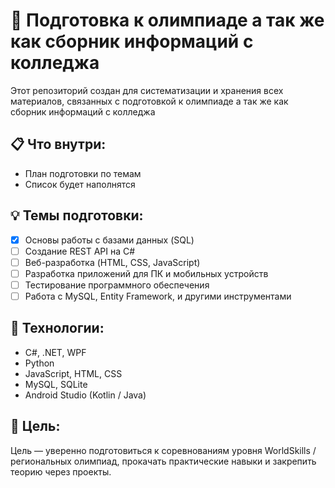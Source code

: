 # 🧠 Подготовка к олимпиаде а так же как сборник информаций с колледжа

Этот репозиторий создан для систематизации и хранения всех материалов, связанных с подготовкой к олимпиаде а так же как сборник информаций с колледжа

## 📋 Что внутри:

- План подготовки по темам
- Список будет наполнятся

## 💡 Темы подготовки:

- [x] Основы работы с базами данных (SQL) 
- [ ] Создание REST API на C#
- [ ] Веб-разработка (HTML, CSS, JavaScript)
- [ ] Разработка приложений для ПК и мобильных устройств
- [ ] Тестирование программного обеспечения
- [ ] Работа с MySQL, Entity Framework, и другими инструментами

## 🔧 Технологии:

- C#, .NET, WPF
- Python
- JavaScript, HTML, CSS
- MySQL, SQLite
- Android Studio (Kotlin / Java)

## 🚀 Цель:

Цель — уверенно подготовиться к соревнованиям уровня WorldSkills / региональных олимпиад, прокачать практические навыки и закрепить теорию через проекты.

